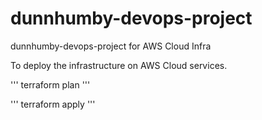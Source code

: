 # dunnhumby-devops-project
dunnhumby-devops-project for AWS Cloud Infra


To deploy the infrastructure on AWS Cloud services.

'''
terraform plan
'''

'''
terraform apply
'''


